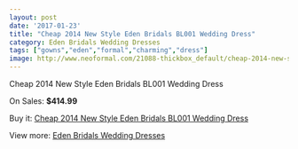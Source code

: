 ```yaml
---
layout: post
date: '2017-01-23'
title: "Cheap 2014 New Style Eden Bridals BL001 Wedding Dress"
category: Eden Bridals Wedding Dresses
tags: ["gowns","eden","formal","charming","dress"]
image: http://www.neoformal.com/21088-thickbox_default/cheap-2014-new-style-eden-bridals-bl001-wedding-dress.jpg
---
```

Cheap 2014 New Style Eden Bridals BL001 Wedding Dress

On Sales: **$414.99**
<a href="https://www.neoformal.com/en/eden-bridals-wedding-dresses-2014/6810-cheap-2014-new-style-eden-bridals-bl001-wedding-dress.html"><amp-img layout="responsive" width="600" height="600" src="//www.neoformal.com/21088-thickbox_default/cheap-2014-new-style-eden-bridals-bl001-wedding-dress.jpg" alt="Cheap 2014 New Style Eden Bridals BL001 Wedding Dress 0" /></a>
<a href="https://www.neoformal.com/en/eden-bridals-wedding-dresses-2014/6810-cheap-2014-new-style-eden-bridals-bl001-wedding-dress.html"><amp-img layout="responsive" width="600" height="600" src="//www.neoformal.com/21089-thickbox_default/cheap-2014-new-style-eden-bridals-bl001-wedding-dress.jpg" alt="Cheap 2014 New Style Eden Bridals BL001 Wedding Dress 1" /></a>

Buy it: [Cheap 2014 New Style Eden Bridals BL001 Wedding Dress](https://www.neoformal.com/en/eden-bridals-wedding-dresses-2014/6810-cheap-2014-new-style-eden-bridals-bl001-wedding-dress.html "Cheap 2014 New Style Eden Bridals BL001 Wedding Dress")

View more: [Eden Bridals Wedding Dresses](https://www.neoformal.com/en/100-eden-bridals-wedding-dresses-2014 "Eden Bridals Wedding Dresses")